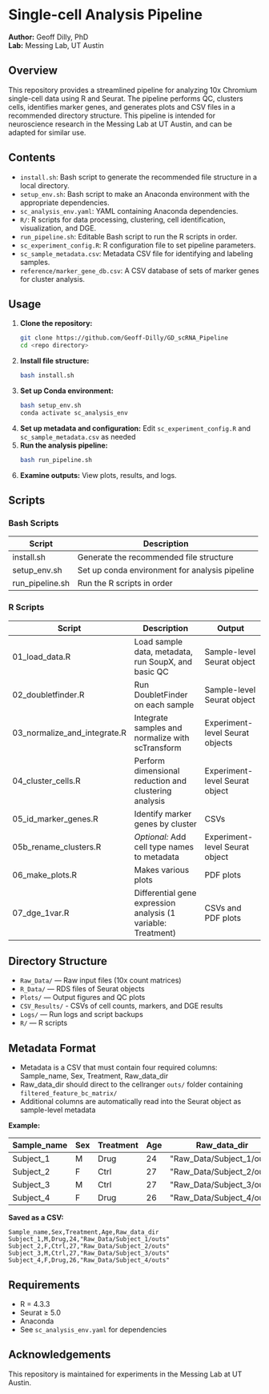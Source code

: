 # Single-cell Analysis Pipeline 

**Author:** Geoff Dilly, PhD  
**Lab:** Messing Lab, UT Austin

## Overview

This repository provides a streamlined pipeline for analyzing 10x Chromium single-cell data using R and Seurat. The pipeline performs QC, clusters cells, identifies marker genes, and generates plots and CSV files in a recommended directory structure. This pipeline is intended for neuroscience research in the Messing Lab at UT Austin, and can be adapted for similar use. 

## Contents

- `install.sh`: Bash script to generate the recommended file structure in a local directory. 
- `setup_env.sh`: Bash script to make an Anaconda environment with the appropriate dependencies.
- `sc_analysis_env.yaml`: YAML containing Anaconda dependencies.
- `R/`: R scripts for data processing, clustering, cell identification, visualization, and DGE.
- `run_pipeline.sh`: Editable Bash script to run the R scripts in order.
- `sc_experiment_config.R`: R configuration file to set pipeline parameters.
- `sc_sample_metadata.csv`: Metadata CSV file for identifying and labeling samples.
- `reference/marker_gene_db.csv`: A CSV database of sets of marker genes for cluster analysis.

## Usage

1. **Clone the repository:**
    ```sh
    git clone https://github.com/Geoff-Dilly/GD_scRNA_Pipeline
    cd <repo directory>
    ```
2. **Install file structure:**
    ```sh
    bash install.sh
    ```
3. **Set up Conda environment:**
    ```sh
    bash setup_env.sh
    conda activate sc_analysis_env
    ```
4. **Set up metadata and configuration:**
   Edit `sc_experiment_config.R` and `sc_sample_metadata.csv` as needed
5. **Run the analysis pipeline:**
    ```sh
    bash run_pipeline.sh
    ```
6. **Examine outputs:**
   View plots, results, and logs.

## Scripts

### Bash Scripts
| Script | Description |
|---|---|
| install.sh | Generate the recommended file structure | 
| setup_env.sh | Set up conda environment for analysis pipeline | 
| run_pipeline.sh | Run the R scripts in order | 

### R Scripts
| Script | Description | Output |
|---|---|---|
| 01_load_data.R | Load sample data, metadata, run SoupX, and basic QC | Sample-level Seurat object |
| 02_doubletfinder.R | Run DoubletFinder on each sample | Sample-level Seurat object |
| 03_normalize_and_integrate.R | Integrate samples and normalize with scTransform | Experiment-level Seurat objects |
| 04_cluster_cells.R | Perform dimensional reduction and clustering analysis | Experiment-level Seurat object |
| 05_id_marker_genes.R | Identify marker genes by cluster | CSVs |
| 05b_rename_clusters.R | *Optional:* Add cell type names to metadata | Experiment-level Seurat object |
| 06_make_plots.R | Makes various plots | PDF plots |
| 07_dge_1var.R | Differential gene expression analysis (1 variable: Treatment) | CSVs and PDF plots|

## Directory Structure

- `Raw_Data/` — Raw input files (10x count matrices)
- `R_Data/` — RDS files of Seurat objects 
- `Plots/` — Output figures and QC plots
- `CSV_Results/` - CSVs of cell counts, markers, and DGE results
- `Logs/` — Run logs and script backups
- `R/` — R scripts


## Metadata Format

- Metadata is a CSV that must contain four required columns: Sample_name, Sex, Treatment, Raw_data_dir
- Raw_data_dir should direct to the cellranger `outs/` folder containing `filtered_feature_bc_matrix/`
- Additional columns are automatically read into the Seurat object as sample-level metadata

**Example:**

| Sample_name | Sex | Treatment | Age | Raw_data_dir |
|---|---|---|---|---|
| Subject_1 | M | Drug | 24 | "Raw_Data/Subject_1/outs" |
| Subject_2 | F | Ctrl | 27 | "Raw_Data/Subject_2/outs" |
| Subject_3 | M | Ctrl | 27 | "Raw_Data/Subject_3/outs" |
| Subject_4 | F | Drug | 26 | "Raw_Data/Subject_4/outs" |

**Saved as a CSV:**
```
Sample_name,Sex,Treatment,Age,Raw_data_dir
Subject_1,M,Drug,24,"Raw_Data/Subject_1/outs"
Subject_2,F,Ctrl,27,"Raw_Data/Subject_2/outs"
Subject_3,M,Ctrl,27,"Raw_Data/Subject_3/outs"
Subject_4,F,Drug,26,"Raw_Data/Subject_4/outs"
```

## Requirements

- R = 4.3.3
- Seurat ≥ 5.0
- Anaconda
- See `sc_analysis_env.yaml` for dependencies

## Acknowledgements

This repository is maintained for experiments in the Messing Lab at UT Austin. 